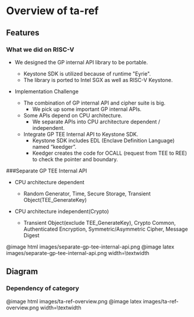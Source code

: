 # Overview of ta-ref

## Features

### What we did on RISC-V
- We designed the GP internal API library to be portable.
  - Keystone SDK is utilized because of runtime "Eyrie".
  - The library is ported to Intel SGX as well as RISC-V Keystone.

- Implementation Challenge
  - The combination of GP internal API and cipher suite is big.
    - We pick up some important GP internal APIs.
  - Some APIs depend on CPU architecture.
    - We separate APIs into CPU architecture dependent / independent.
  - Integrate GP TEE Internal API to Keystone SDK.
    - Keystone SDK includes EDL (Enclave Definition Language) named “keedger”.
    - Keedger creates the code for OCALL (request from TEE to REE) to check the pointer and boundary.

###Separate GP TEE Internal API

- CPU architecture dependent
  - Random Generator, Time, Secure Storage, Transient Object(TEE_GenerateKey)

- CPU architecture independent(Crypto)
  - Transient Object(exclude TEE_GenerateKey), Crypto Common, Authenticated Encryption, Symmetric/Asymmetric Cipher, Message Digest

@image html images/separate-gp-tee-internal-api.png
@image latex images/separate-gp-tee-internal-api.png width=\textwidth

## Diagram 

### Dependency of category

@image html images/ta-ref-overview.png
@image latex images/ta-ref-overview.png width=\textwidth
